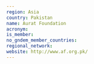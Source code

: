 ```yaml
---
region: Asia
country: Pakistan
name: Aurat Foundation
acronym: 
is_member: 
no_gndem_member_countries: 
regional_network: 
website: http://www.af.org.pk/
---
```

